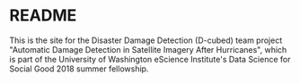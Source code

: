 # README

This is the site for the Disaster Damage Detection (D-cubed) team project "Automatic Damage Detection in Satellite Imagery After Hurricanes", which is part of the University of Washington eScience Institute's Data Science for Social Good 2018 summer fellowship.
